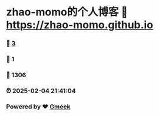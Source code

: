 # zhao-momo的个人博客 :link: https://zhao-momo.github.io 
### :page_facing_up: [3](https://zhao-momo.github.io/tag.html) 
### :speech_balloon: 1 
### :hibiscus: 1306 
### :alarm_clock: 2025-02-04 21:41:04 
### Powered by :heart: [Gmeek](https://github.com/Meekdai/Gmeek)
